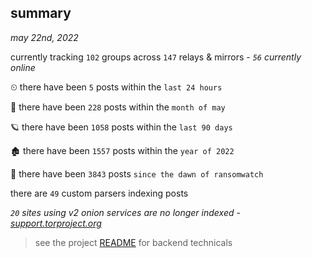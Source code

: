 
## summary
_may 22nd, 2022_

currently tracking `102` groups across `147` relays & mirrors - _`56` currently online_

⏲ there have been `5` posts within the `last 24 hours`

🦈 there have been `228` posts within the `month of may`

🪐 there have been `1058` posts within the `last 90 days`

🏚 there have been `1557` posts within the `year of 2022`

🦕 there have been `3843` posts `since the dawn of ransomwatch`

there are `49` custom parsers indexing posts

_`20` sites using v2 onion services are no longer indexed - [support.torproject.org](https://support.torproject.org/onionservices/v2-deprecation/)_

> see the project [README](https://github.com/joshhighet/ransomwatch#ransomwatch--) for backend technicals
